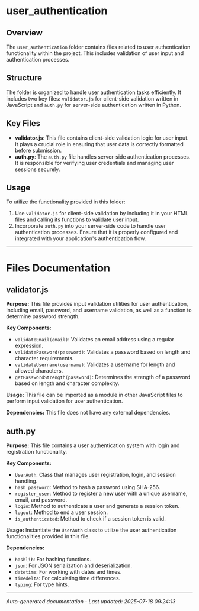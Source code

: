 # user_authentication

## Overview
The `user_authentication` folder contains files related to user authentication functionality within the project. This includes validation of user input and authentication processes.

## Structure
The folder is organized to handle user authentication tasks efficiently. It includes two key files: `validator.js` for client-side validation written in JavaScript and `auth.py` for server-side authentication written in Python.

## Key Files
- **validator.js**: This file contains client-side validation logic for user input. It plays a crucial role in ensuring that user data is correctly formatted before submission.
- **auth.py**: The `auth.py` file handles server-side authentication processes. It is responsible for verifying user credentials and managing user sessions securely.

## Usage
To utilize the functionality provided in this folder:
1. Use `validator.js` for client-side validation by including it in your HTML files and calling its functions to validate user input.
2. Incorporate `auth.py` into your server-side code to handle user authentication processes. Ensure that it is properly configured and integrated with your application's authentication flow.

---

# Files Documentation

## validator.js

**Purpose:** This file provides input validation utilities for user authentication, including email, password, and username validation, as well as a function to determine password strength.

**Key Components:**
- `validateEmail(email)`: Validates an email address using a regular expression.
- `validatePassword(password)`: Validates a password based on length and character requirements.
- `validateUsername(username)`: Validates a username for length and allowed characters.
- `getPasswordStrength(password)`: Determines the strength of a password based on length and character complexity.

**Usage:** This file can be imported as a module in other JavaScript files to perform input validation for user authentication.

**Dependencies:** This file does not have any external dependencies.

## auth.py

**Purpose:** This file contains a user authentication system with login and registration functionality.

**Key Components:**
- `UserAuth`: Class that manages user registration, login, and session handling.
- `hash_password`: Method to hash a password using SHA-256.
- `register_user`: Method to register a new user with a unique username, email, and password.
- `login`: Method to authenticate a user and generate a session token.
- `logout`: Method to end a user session.
- `is_authenticated`: Method to check if a session token is valid.

**Usage:** Instantiate the `UserAuth` class to utilize the user authentication functionalities provided in this file.

**Dependencies:** 
- `hashlib`: For hashing functions.
- `json`: For JSON serialization and deserialization.
- `datetime`: For working with dates and times.
- `timedelta`: For calculating time differences.
- `typing`: For type hints.

---
*Auto-generated documentation - Last updated: 2025-07-18 09:24:13*
